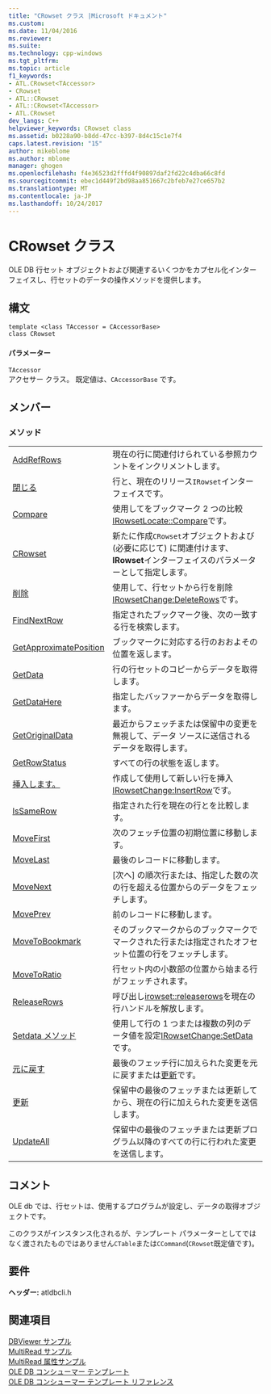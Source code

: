 ```yaml
---
title: "CRowset クラス |Microsoft ドキュメント"
ms.custom: 
ms.date: 11/04/2016
ms.reviewer: 
ms.suite: 
ms.technology: cpp-windows
ms.tgt_pltfrm: 
ms.topic: article
f1_keywords:
- ATL.CRowset<TAccessor>
- CRowset
- ATL::CRowset
- ATL::CRowset<TAccessor>
- ATL.CRowset
dev_langs: C++
helpviewer_keywords: CRowset class
ms.assetid: b0228a90-b8dd-47cc-b397-8d4c15c1e7f4
caps.latest.revision: "15"
author: mikeblome
ms.author: mblome
manager: ghogen
ms.openlocfilehash: f4e36523d2fffd4f90897daf2fd22c4dba66c8fd
ms.sourcegitcommit: ebec1d449f2bd98aa851667c2bfeb7e27ce657b2
ms.translationtype: MT
ms.contentlocale: ja-JP
ms.lasthandoff: 10/24/2017
---
```

# <a name="crowset-class"></a>CRowset クラス
OLE DB 行セット オブジェクトおよび関連するいくつかをカプセル化インターフェイスし、行セットのデータの操作メソッドを提供します。  
  
## <a name="syntax"></a>構文  
  
```  
template <class TAccessor = CAccessorBase>  
class CRowset  
```  
  
#### <a name="parameters"></a>パラメーター  
 `TAccessor`  
 アクセサー クラス。 既定値は、`CAccessorBase` です。  
  
## <a name="members"></a>メンバー  
  
### <a name="methods"></a>メソッド  
  
|||  
|-|-|  
|[AddRefRows](../../data/oledb/crowset-addrefrows.md)|現在の行に関連付けられている参照カウントをインクリメントします。|  
|[閉じる](../../data/oledb/crowset-close.md)|行と、現在のリリース`IRowset`インターフェイスです。|  
|[Compare](../../data/oledb/crowset-compare.md)|使用してをブックマーク 2 つの比較[IRowsetLocate::Compare](https://msdn.microsoft.com/en-us/library/ms709539.aspx)です。|  
|[CRowset](../../data/oledb/crowset-crowset.md)|新たに作成`CRowset`オブジェクトおよび (必要に応じて) に関連付けます、 **IRowset**インターフェイスのパラメーターとして指定します。|  
|[削除](../../data/oledb/crowset-delete.md)|使用して、行セットから行を削除[IRowsetChange:DeleteRows](https://msdn.microsoft.com/en-us/library/ms724362.aspx)です。|  
|[FindNextRow](../../data/oledb/crowset-findnextrow.md)|指定されたブックマーク後、次の一致する行を検索します。|  
|[GetApproximatePosition](../../data/oledb/crowset-getapproximateposition.md)|ブックマークに対応する行のおおよその位置を返します。|  
|[GetData](../../data/oledb/crowset-getdata.md)|行の行セットのコピーからデータを取得します。|  
|[GetDataHere](../../data/oledb/crowset-getdatahere.md)|指定したバッファーからデータを取得します。|  
|[GetOriginalData](../../data/oledb/crowset-getoriginaldata.md)|最近からフェッチまたは保留中の変更を無視して、データ ソースに送信されるデータを取得します。|  
|[GetRowStatus](../../data/oledb/crowset-getrowstatus.md)|すべての行の状態を返します。|  
|[挿入します。](../../data/oledb/crowset-insert.md)|作成して使用して新しい行を挿入[IRowsetChange:InsertRow](https://msdn.microsoft.com/en-us/library/ms716921.aspx)です。|  
|[IsSameRow](../../data/oledb/crowset-issamerow.md)|指定された行を現在の行とを比較します。|  
|[MoveFirst](../../data/oledb/crowset-movefirst.md)|次のフェッチ位置の初期位置に移動します。|  
|[MoveLast](../../data/oledb/crowset-movelast.md)|最後のレコードに移動します。|  
|[MoveNext](../../data/oledb/crowset-movenext.md)|[次へ] の順次行または、指定した数の次の行を超える位置からのデータをフェッチします。|  
|[MovePrev](../../data/oledb/crowset-moveprev.md)|前のレコードに移動します。|  
|[MoveToBookmark](../../data/oledb/crowset-movetobookmark.md)|そのブックマークからのブックマークでマークされた行または指定されたオフセット位置の行をフェッチします。|  
|[MoveToRatio](../../data/oledb/crowset-movetoratio.md)|行セット内の小数部の位置から始まる行がフェッチされます。|  
|[ReleaseRows](../../data/oledb/crowset-releaserows.md)|呼び出し[irowset::releaserows](https://msdn.microsoft.com/en-us/library/ms719771.aspx)を現在の行ハンドルを解放します。|  
|[Setdata メソッド](../../data/oledb/crowset-setdata.md)|使用して行の 1 つまたは複数の列のデータ値を設定[IRowsetChange:SetData](https://msdn.microsoft.com/en-us/library/ms721232.aspx)です。|  
|[元に戻す](../../data/oledb/crowset-undo.md)|最後のフェッチ行に加えられた変更を元に戻すまたは[更新](../../data/oledb/crowset-update.md)です。|  
|[更新](../../data/oledb/crowset-update.md)|保留中の最後のフェッチまたは更新してから、現在の行に加えられた変更を送信します。|  
|[UpdateAll](../../data/oledb/crowset-updateall.md)|保留中の最後のフェッチまたは更新プログラム以降のすべての行に行われた変更を送信します。|  
  
## <a name="remarks"></a>コメント  
 OLE db では、行セットは、使用するプログラムが設定し、データの取得オブジェクトです。  
  
 このクラスがインスタンス化されるが、テンプレート パラメーターとしてではなく渡されたものではありません`CTable`または`CCommand`(`CRowset`既定値です)。  
  
## <a name="requirements"></a>要件  
 **ヘッダー:** atldbcli.h  
  
## <a name="see-also"></a>関連項目  
 [DBViewer サンプル](../../visual-cpp-samples.md)   
 [MultiRead サンプル](../../visual-cpp-samples.md)   
 [MultiRead 属性サンプル](../../visual-cpp-samples.md)   
 [OLE DB コンシューマー テンプレート](../../data/oledb/ole-db-consumer-templates-cpp.md)   
 [OLE DB コンシューマー テンプレート リファレンス](../../data/oledb/ole-db-consumer-templates-reference.md)